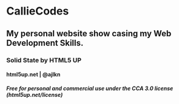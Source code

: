 # CallieCodes

## My personal website show casing my Web Development Skills. 

### Solid State by HTML5 UP
#### html5up.net | @ajlkn
##### Free for personal and commercial use under the CCA 3.0 license (html5up.net/license)